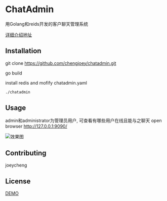 # ChatAdmin

用Golang和reids开发的客户聊天管理系统

[详细介绍地址](http://www.zchengjoey.com/posts/golang实现的商家客户聊天管理系统demo/)


## Installation
git clone https://github.com/chengjoey/chatadmin.git

go build

install redis and mofify chatadmin.yaml

```bash
./chatadmin
```

## Usage
admin和administrator为管理员用户, 可查看有哪些用户在线且能与之聊天
open browser http://127.0.0.1:9090/

![效果图](https://github.com/chengjoey/chatadmin/blob/main/images/chatadmin-demo.gif)

## Contributing
joeycheng

## License
[DEMO](http://34.92.241.235:9090/)